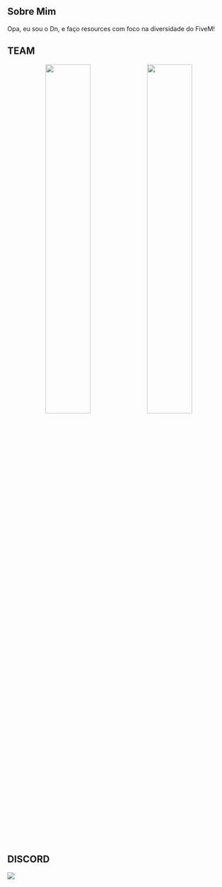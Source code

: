 ## Sobre Mim
Opa, eu sou o Dn, e faço resources com foco na diversidade do FiveM!


## TEAM
<div align="center">
        <a href="https://github.com/Dn099z1"><img width="45%" src="https://github-readme-stats.vercel.app/api?username=Dn099z1&layout=compact&theme=dracula&hide_border=true&show_icons=true"/></a>
        <a href="https://github.com/Dn099z1"><img width="45%" src="https://github-readme-stats.vercel.app/api?username=lucaspks42&layout=compact&theme=dracula&hide_border=true&show_icons=true"/></a>
</div>

## DISCORD
  <p><a href="https://discord.gg/vQk9yrdsSx">
      <img src="https://img.shields.io/discord/963207024894705674?style=for-the-badge&logo=discord&labelColor=7289da&logoColor=white&color=2c2f33&label=Discord"/>
  </a></p>
